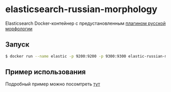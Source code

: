 # elasticsearch-russian-morphology

Elasticsearch Docker-контейнер с предустановленным [плагином русской морфологии](https://github.com/imotov/elasticsearch-analysis-morphology)

## Запуск 

```bash
$ docker run --name elastic -p 9200:9200 -p 9300:9300 elastic-russian-morhpology:latest
```

## Пример использования

Подробный пример можно посомтреть [тут](https://github.com/imotov/elasticsearch-analysis-morphology/blob/master/demo.sh)
